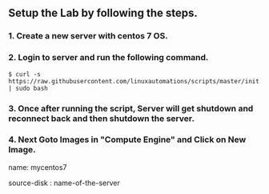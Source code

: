 ## Setup the Lab by following the steps.

### 1. Create a new server with centos 7 OS.

### 2. Login to server and run the following command.

```
$ curl -s https://raw.githubusercontent.com/linuxautomations/scripts/master/init.sh | sudo bash
```

### 3. Once after running the script, Server will get shutdown and reconnect back and then shutdown the server.

### 4. Next Goto Images in "Compute Engine" and Click on New Image.

name: mycentos7

source-disk : name-of-the-server

